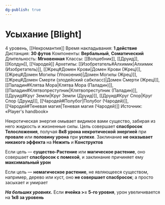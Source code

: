 ```yaml
---
dg-publish: true
---
```

# Усыхание [Blight]
4 уровень, [[Некромантия]]
Время накладывания: **1 действие**
Дистанция: **30 футов**
Компоненты: **Вербальный**, **Соматический**
Длительность: **Мгновенная**
Классы: [[Волшебник]], [[Друид]], [[Колдун]], [[Чародей]]
Архетипы: [[Изобретатель#Алхимик|Алхимик (Изобретатель)]], [[Жрец#Домен Крови|Домен Крови (Жрец)]], [[Жрец#Домен Могилы (Упокоения)|Домен Могилы (Жрец)]], [[Жрец#Домен Смерти (злодейский сабкласс)|Домен Смерти (Жрец)]], [[Паладин#Клятва Мора|Клятва Мора (Паладин)]], [[Паладин#Клятвопреступник|Клятвопреступник (Паладин)]], [[Друид#Круг Земли|Круг Земли (Друид)]], [[Друид#Круг Спор|Круг Спор (Друид)]], [[Чародей#Полубог|Полубог (Чародей)]], [[Чародей#Теневая магия|Теневая магия (Чародей)]]
Источник: «Player's handbook»

Некротическая энергия омывает видимое вами существо, забирая из него жидкость и жизненные силы. Цель совершает **спасбросок Телосложения**, получая **8к8 урона некротической энергией** при **провале** или **половину урона** при **успехе**. Заклинание **не оказывает никакого эффекта** на **Нежить** и **Конструктов**

Если цель — **существо-Растение** или **магическое растение**, оно совершает **спасбросок с помехой**, и заклинание причиняет ему **максимальный урон**

Если цель — **немагическое растение**, не являющееся существом, например, дерево или куст, оно **не совершает спасбросок**; а просто засыхает и умирает

**_На больших уровнях._** Если **ячейка >= 5-го уровня**, урон увеличивается на **1к8 за уровень**